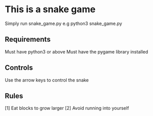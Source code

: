 # This is a snake game

Simply run snake_game.py e.g python3 snake_game.py

## Requirements

Must have python3 or above
Must have the pygame library installed

## Controls

Use the arrow keys to control the snake

## Rules

[1] Eat blocks to grow larger
[2] Avoid running into yourself
